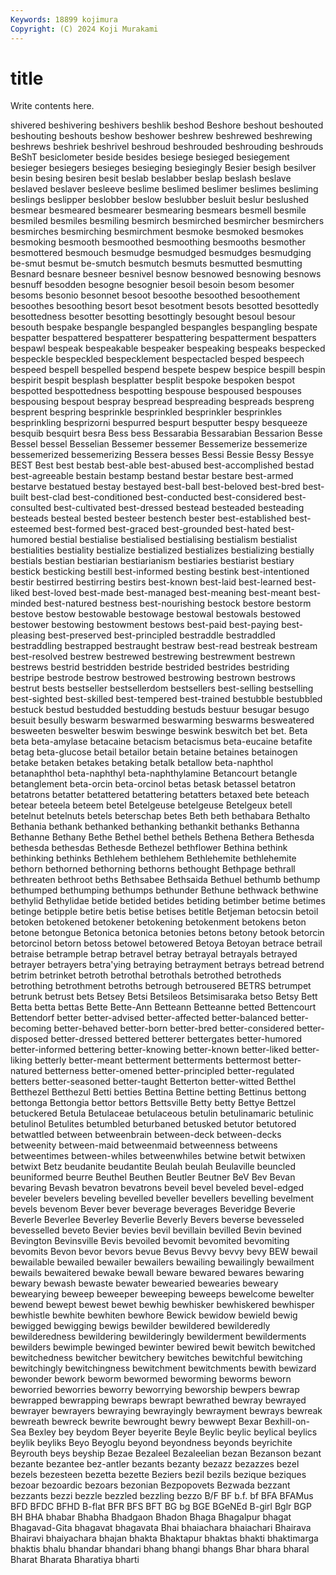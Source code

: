 ```yaml
---
Keywords: 18899 kojimura
Copyright: (C) 2024 Koji Murakami
---
```


# title

Write contents here.



shivered beshivering beshivers beshlik beshod Beshore beshout beshouted beshouting
beshouts beshow beshower beshrew beshrewed beshrewing beshrews beshriek beshrivel beshroud
beshrouded beshrouding beshrouds BeShT besiclometer beside besides besiege besieged besiegement
besieger besiegers besieges besieging besiegingly Besier besigh besilver besin besing
besiren besit beslab beslabber beslap beslash beslave beslaved beslaver besleeve
beslime beslimed beslimer beslimes besliming beslings beslipper beslobber beslow beslubber
besluit beslur beslushed besmear besmeared besmearer besmearing besmears besmell besmile
besmiled besmiles besmiling besmirch besmirched besmircher besmirchers besmirches besmirching besmirchment
besmoke besmoked besmokes besmoking besmooth besmoothed besmoothing besmooths besmother besmottered
besmouch besmudge besmudged besmudges besmudging be-smut besmut be-smutch besmutch besmuts
besmutted besmutting Besnard besnare besneer besnivel besnow besnowed besnowing besnows
besnuff besodden besogne besognier besoil besoin besom besomer besoms besonio
besonnet besoot besoothe besoothed besoothement besoothes besoothing besort besot besotment
besots besotted besottedly besottedness besotter besotting besottingly besought besoul besour
besouth bespake bespangle bespangled bespangles bespangling bespate bespatter bespattered bespatterer
bespattering bespatterment bespatters bespawl bespeak bespeakable bespeaker bespeaking bespeaks bespecked
bespeckle bespeckled bespecklement bespectacled besped bespeech bespeed bespell bespelled bespend
bespete bespew bespice bespill bespin bespirit bespit besplash besplatter besplit
bespoke bespoken bespot bespotted bespottedness bespotting bespouse bespoused bespouses bespousing
bespout bespray bespread bespreading bespreads bespreng besprent bespring besprinkle besprinkled
besprinkler besprinkles besprinkling besprizorni bespurred bespurt besputter bespy besqueeze besquib
besquirt besra Bess bess Bessarabia Bessarabian Bessarion Besse Bessel bessel
Besselian Bessemer bessemer Bessemerize bessemerize bessemerized bessemerizing Bessera besses Bessi
Bessie Bessy Bessye BEST Best best bestab best-able best-abused best-accomplished
bestad best-agreeable bestain bestamp bestand bestar bestare best-armed bestarve bestatued
bestay bestayed best-ball best-beloved best-bred best-built best-clad best-conditioned best-conducted best-considered
best-consulted best-cultivated best-dressed bestead besteaded besteading besteads besteal bested besteer
bestench bester best-established best-esteemed best-formed best-graced best-grounded best-hated best-humored bestial
bestialise bestialised bestialising bestialism bestialist bestialities bestiality bestialize bestialized bestializes
bestializing bestially bestials bestian bestiarian bestiarianism bestiaries bestiarist bestiary bestick
besticking bestill best-informed besting bestink best-intentioned bestir bestirred bestirring bestirs
best-known best-laid best-learned best-liked best-loved best-made best-managed best-meaning best-meant best-minded
best-natured bestness best-nourishing bestock bestore bestorm bestove bestow bestowable bestowage
bestowal bestowals bestowed bestower bestowing bestowment bestows best-paid best-paying best-pleasing
best-preserved best-principled bestraddle bestraddled bestraddling bestrapped bestraught bestraw best-read bestreak
bestream best-resolved bestrew bestrewed bestrewing bestrewment bestrewn bestrews bestrid bestridden
bestride bestrided bestrides bestriding bestripe bestrode bestrow bestrowed bestrowing bestrown
bestrows bestrut bests bestseller bestsellerdom bestsellers best-selling bestselling best-sighted best-skilled
best-tempered best-trained bestubble bestubbled bestuck bestud bestudded bestudding bestuds bestuur
besugar besugo besuit besully beswarm beswarmed beswarming beswarms besweatered besweeten
beswelter beswim beswinge beswink beswitch bet bet. Beta beta beta-amylase
betacaine betacism betacismus beta-eucaine betafite betag beta-glucose betail betailor betain
betaine betaines betainogen betake betaken betakes betaking betalk betallow beta-naphthol
betanaphthol beta-naphthyl beta-naphthylamine Betancourt betangle betanglement beta-orcin beta-orcinol betas betask
betassel betatron betatrons betatter betattered betattering betatters betaxed bete beteach
betear beteela beteem betel Betelgeuse betelgeuse Betelgeux betell betelnut betelnuts
betels beterschap betes Beth beth bethabara Bethalto Bethania bethank bethanked
bethanking bethankit bethanks Bethanna Bethanne Bethany Bethe Bethel bethel bethels
Bethena Bethera Bethesda bethesda bethesdas Bethesde Bethezel bethflower Bethina bethink
bethinking bethinks Bethlehem bethlehem Bethlehemite bethlehemite bethorn bethorned bethorning bethorns
bethought Bethpage bethrall bethreaten bethroot beths Bethsabee Bethsaida Bethuel bethumb
bethump bethumped bethumping bethumps bethunder Bethune bethwack bethwine bethylid Bethylidae
betide betided betides betiding betimber betime betimes betinge betipple betire
betis betise betises betitle Betjeman betocsin betoil betoken betokened betokener
betokening betokenment betokens beton betone betongue Betonica betonica betonies betons
betony betook betorcin betorcinol betorn betoss betowel betowered Betoya Betoyan
betrace betrail betraise betrample betrap betravel betray betrayal betrayals betrayed
betrayer betrayers betra'ying betraying betrayment betrays betread betrend betrim betrinket
betroth betrothal betrothals betrothed betrotheds betrothing betrothment betroths betrough betrousered
BETRS betrumpet betrunk betrust bets Betsey Betsi Betsileos Betsimisaraka betso
Betsy Bett Betta betta bettas Bette Bette-Ann Betteann Betteanne betted
Bettencourt Bettendorf better better-advised better-affected better-balanced better-becoming better-behaved better-born better-bred
better-considered better-disposed better-dressed bettered betterer bettergates better-humored better-informed bettering better-knowing
better-known better-liked better-liking betterly better-meant betterment betterments bettermost better-natured betterness
better-omened better-principled better-regulated betters better-seasoned better-taught Betterton better-witted Betthel Betthezel
Betthezul Betti betties Bettina Bettine betting Bettinus bettong bettonga Bettongia
bettor bettors Bettsville Betty betty Bettye Bettzel betuckered Betula Betulaceae
betulaceous betulin betulinamaric betulinic betulinol Betulites betumbled beturbaned betusked betutor
betutored betwattled between betweenbrain between-deck between-decks betweenity between-maid betweenmaid betweenness
betweens betweentimes between-whiles betweenwhiles betwine betwit betwixen betwixt Betz beudanite
beudantite Beulah beulah Beulaville beuncled beuniformed beurre Beuthel Beuthen Beutler
Beutner BeV Bev Bevan bevaring Bevash bevatron bevatrons beveil bevel
beveled bevel-edged beveler bevelers beveling bevelled beveller bevellers bevelling bevelment
bevels bevenom Bever bever beverage beverages Beveridge Beverie Beverle Beverlee
Beverley Beverlie Beverly Bevers beverse bevesseled bevesselled beveto Bevier bevies
bevil bevillain bevilled Bevin bevined Bevington Bevinsville Bevis bevoiled bevomit
bevomited bevomiting bevomits Bevon bevor bevors bevue Bevus Bevvy bevvy
bevy BEW bewail bewailable bewailed bewailer bewailers bewailing bewailingly bewailment
bewails bewaitered bewake bewall beware bewared bewares bewaring bewary bewash
bewaste bewater bewearied bewearies beweary bewearying beweep beweeper beweeping beweeps
bewelcome bewelter bewend bewept bewest bewet bewhig bewhisker bewhiskered bewhisper
bewhistle bewhite bewhiten bewhore Bewick bewidow bewield bewig bewigged bewigging
bewigs bewilder bewildered bewilderedly bewilderedness bewildering bewilderingly bewilderment bewilderments bewilders
bewimple bewinged bewinter bewired bewit bewitch bewitched bewitchedness bewitcher bewitchery
bewitches bewitchful bewitching bewitchingly bewitchingness bewitchment bewitchments bewith bewizard bewonder
bework beworm bewormed beworming beworms beworn beworried beworries beworry beworrying
beworship bewpers bewrap bewrapped bewrapping bewraps bewrapt bewrathed bewray bewrayed
bewrayer bewrayers bewraying bewrayingly bewrayment bewrays bewreak bewreath bewreck bewrite
bewrought bewry bewwept Bexar Bexhill-on-Sea Bexley bey beydom Beyer beyerite
Beyle Beylic beylic beylical beylics beylik beyliks Beyo Beyoglu beyond
beyondness beyonds beyrichite Beyrouth beys beyship Bezae Bezaleel Bezaleelian bezan
Bezanson bezant bezante bezantee bez-antler bezants bezanty bezazz bezazzes bezel
bezels bezesteen bezetta bezette Beziers bezil bezils bezique beziques bezoar
bezoardic bezoars bezonian Bezpopovets Bezwada bezzant bezzants bezzi bezzle bezzled
bezzling bezzo B/F BF b.f. bf BFA BFAMus BFD BFDC
BFHD B-flat BFR BFS BFT BG bg BGE BGeNEd B-girl
Bglr BGP BH BHA bhabar Bhabha Bhadgaon Bhadon Bhaga Bhagalpur
bhagat Bhagavad-Gita bhagavat bhagavata Bhai bhaiachara bhaiachari Bhairava Bhairavi bhaiyachara
bhajan bhakta Bhaktapur bhaktas bhakti bhaktimarga bhaktis bhalu bhandar bhandari
bhang bhangi bhangs Bhar bhara bharal Bharat Bharata Bharatiya bharti
